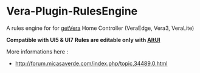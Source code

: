 # Vera-Plugin-RulesEngine

A rules engine for for [getVera](http://getvera.com/) Home Controller (VeraEdge, Vera3, VeraLite)

**Compatible with UI5 & UI7**
**Rules are editable only with [AltUI](http://forum.micasaverde.com/index.php/board,78.0.html)**

More informations here :
- http://forum.micasaverde.com/index.php/topic,34489.0.html
